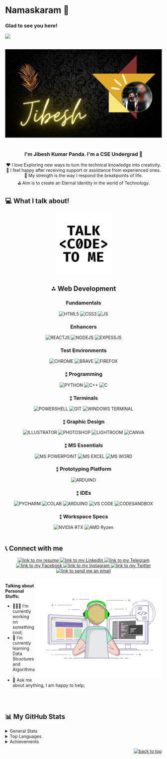 
<div id="top"></div>
<!-- <div align="center"><img src="./Gifs/giphy%20(1).gif"></div> -->
<!-- <br> -->
<h1>Namaskaram 🙏</h1>


### Glad to see you here! &nbsp;
<div>
<img src="https://api.visitorbadge.io/api/visitors?path=https%3A%2F%2Fgithub.com%2FJibesh04&label=Explorer&labelColor=%2308c4d0&countColor=%2335ff1f&style=plastic">
</div>
<br>

[![Cover](./Gifs/Photo.png)](https://github.com/Jibesh04?)    
<br/>
 
### <div align="center"> I'm Jibesh Kumar Panda. I'm a CSE Undergrad  🚀</div>
<div align="center">❤️ I love Exploring new ways to turn the technical knowledge into creativity.
<br>🙂 I feel happy after receiving support or assistance from experienced ones.<br>🦾 My strength is the way I respond the breakpoints of life.<br>⛳ Aim is to create an Eternal Identity in the world of Technology.

<br/>
</div>

<!-- ## ⚙️ Development
**✍🏼 Web Development**  &nbsp; 
![HTML5](https://img.shields.io/badge/html5-%23E34F26.svg?style=for-the-badge&logo=html5&logoColor=white)
![CSS3](https://img.shields.io/badge/css3-%231572B6.svg?style=for-the-badge&logo=css3&logoColor=white)
<!-- 
**📚 Framework**  &nbsp; 
![Bootstrap](https://img.shields.io/badge/bootstrap-%23563D7C.svg?style=for-the-badge&logo=bootstrap&logoColor=white) -->

<!-- **🔨 Build Tool** &nbsp; 
![Git](https://img.shields.io/badge/git-%26A52A2A.svg?style=for-the-badge&logo=git&logoColor=white)
![GitHub](https://img.shields.io/badge/github-%23000000.svg?style=for-the-badge&logo=github&logoColor=white)

<br />

## ⚙️ Programming
**✍🏼 Languages**  &nbsp; 
![C](https://img.shields.io/badge/C-%23E34F26.svg?style=for-the-badge&logo=c&logoColor=white)
![CPP](https://img.shields.io/badge/C%2B%2B-00599C?style=for-the-badge&logo=c%2B%2B&logoColor=white)
![Python](https://img.shields.io/badge/Python-14354C?style=for-the-badge&logo=python&logoColor=white)

**📚 Others**  &nbsp; 
![Markdown](https://img.shields.io/badge/Markdown-000000?style=for-the-badge&logo=markdown&logoColor=white)

<br/>

## ⚙️ Non-technical
**✍🏼 Graphic Design**  &nbsp; 
![Illustrator](	https://aleen42.github.io/badges/src/illustrator.svg)
![Canva](https://img.shields.io/badge/Canva-BB2FBB?style=for-the-badge&logo=canva&logoColor=white)


**📚 Content Writing**  &nbsp; 
![Latex](https://img.shields.io/badge/Latex-BB6I4A?style=for-the-badge&logo=latex&logoColor=white)

<br/>

## ⚙️ OS
**✍🏼 PC**  &nbsp; 
![Windows](	https://img.shields.io/badge/Windows7-0078D6?style=for-the-badge&logo=windows&logoColor=white)
![Windows](	https://img.shields.io/badge/Windows10-0078D6?style=for-the-badge&logo=windows&logoColor=white)

**📚 SmartPhone**  &nbsp; 
![Markdown](https://img.shields.io/badge/Android-3DDC84?style=for-the-badge&logo=android&logoColor=white)

<br/> --> 

<!-- ## 📦 NPM Packages Published by Me
[![npm](https://img.shields.io/npm/dt/type-detail?label=type-detail)](https://www.npmjs.com/package/type-detail)
[![npm](https://img.shields.io/npm/dt/constancy?label=constancy)](https://www.npmjs.com/package/constancy) -->

<!-- ## My Coding Challenge Rank
[![LeetCode user DungGramer](https://img.shields.io/badge/dynamic/json?style=flat-square&labelColor=black&color=%23ffa116&label=Solved&query=solvedOverTotal&url=https://www.codechef.com/users/junior_18&logo=codechef&logoColor=yellow)](https://www.codechef.com/users/junior_18)-->


## 💻 What I talk about!
<div align="center">
<img src="./Gifs/giphy (2).gif" style="max-height: 200px">
</div>
<div style = "display: flex; flex-direction: column">
    <div align = "center">
        <h2>⁂ Web Development</h2>
        <h3 align = "center">Fundamentals</h3>
        <div align = "center">
        <img alt="HTML5" src="https://img.shields.io/badge/HTML5-E34F26?style=for-the-badge&logo=html5&logoColor=white">
        <img alt="CSS3" src="https://img.shields.io/badge/CSS3-239120?&style=for-the-badge&logo=css3&logoColor=white">
        <img alt="JS" src="https://img.shields.io/badge/JavaScript-F7DF1E?style=for-the-badge&logo=javascript&logoColor=black">
        </div>
        <h3 align = "center">Enhancers</h3>
        <div align = "center">
        <img alt="REACTJS" src="https://img.shields.io/badge/React-20232A?style=for-the-badge&logo=react&logoColor=61DAFB">
        <img alt="NODEJS" src="https://img.shields.io/badge/Node.js-43853D?style=for-the-badge&logo=node.js&logoColor=white">
        <img alt="EXPESSJS" src="https://img.shields.io/badge/Express.js-404D59?style=for-the-badge">
        </div>
        <h3 align = "center">Test Environments</h3>
        <div align = "center">
        <img alt="CHROME" src="https://img.shields.io/badge/Google_chrome-4285F4?style=for-the-badge&logo=Google-chrome&logoColor=white">
        <img alt="BRAVE" src="https://img.shields.io/badge/Brave-FF1B2D?style=for-the-badge&logo=Brave&logoColor=white">
        <img alt="FIREFOX" src="https://img.shields.io/badge/Firefox_Browser-FF7139?style=for-the-badge&logo=Firefox-Browser&logoColor=white">
        </div>
    </div>
    <div align = "center">
        <h3>⁑ Programming</h3>
        <div align = "center">
        <img alt="PYTHON" src="https://img.shields.io/badge/Python-14354C?style=for-the-badge&logo=python&logoColor=white">
        <img alt="C++" src="https://img.shields.io/badge/C%2B%2B-00599C?style=for-the-badge&logo=c%2B%2B&logoColor=white">
        <img alt="C" src="https://img.shields.io/badge/C-00599C?style=for-the-badge&logo=c&logoColor=white">
        </div>
    </div>
    <div align = "center">
        <h3>⁑ Terminals</h3>
        <div align = "center">
        <img alt="POWERSHELL" src="https://img.shields.io/badge/powershell-5391FE?style=for-the-badge&logo=powershell&logoColor=white">
        <img alt="GIT" src="https://img.shields.io/badge/GIT-E44C30?style=for-the-badge&logo=git&logoColor=white">
        <img alt="WINDOWS TERMINAL" src="https://img.shields.io/badge/windows%20terminal-4D4D4D?style=for-the-badge&logo=windows%20terminal&logoColor=white">
        </div>
    </div>
    <div align = "center">
        <h3>⁑ Graphic Design</h3>
            <div align = "center">
            <img alt="ILLUSTRATOR" src="https://img.shields.io/badge/Adobe%20Illustrator-FF9A00?style=for-the-badge&logo=adobe%20illustrator&logoColor=white">
            <img alt="PHOTOSHOP" src="https://img.shields.io/badge/Adobe%20Photoshop-31A8FF?style=for-the-badge&logo=Adobe%20Photoshop&logoColor=black">
            <img alt="LIGHTROOM" src="https://img.shields.io/badge/Adobe%20Lightroom-31A8FF?style=for-the-badge&logo=Adobe%20Lightroom&logoColor=white">
            <img alt="CANVA" src="https://img.shields.io/badge/Canva-%2300C4CC.svg?&style=for-the-badge&logo=Canva&logoColor=white">
            </div>
    </div>
    <div align = "center">
        <h3>⁑ MS Essentials</h3>
            <div align = "center">
            <img alt="MS POWERPOINT" src="https://img.shields.io/badge/Microsoft_PowerPoint-B7472A?style=for-the-badge&logo=microsoft-powerpoint&logoColor=white">
            <img alt="MS EXCEL" src="https://img.shields.io/badge/Microsoft_Excel-217346?style=for-the-badge&logo=microsoft-excel&logoColor=white">
            <img alt="MS WORD" src="https://img.shields.io/badge/Microsoft_Word-2B579A?style=for-the-badge&logo=microsoft-word&logoColor=white">
            </div>
    </div>
    <div align = "center">
        <h3>⁑ Prototyping Platform</h3>
            <div align = "center">
            <img alt="ARDUINO" src="https://img.shields.io/badge/Arduino-00979D?style=for-the-badge&logo=Arduino&logoColor=white">
            </div>
    </div>
    <div align = "center">
        <h3>⁑ IDEs</h3>
            <div align = "center">
            <img alt="PYCHARM" src="https://img.shields.io/badge/PyCharm-000000.svg?&style=for-the-badge&logo=PyCharm&logoColor=white">
            <img alt="COLAB" src="https://img.shields.io/badge/Colab-F9AB00?style=for-the-badge&logo=googlecolab&color=525252">
            <img alt="ARDUINO" src="https://img.shields.io/badge/Arduino_IDE-00979D?style=for-the-badge&logo=arduino&logoColor=white">
            <img alt="VS CODE" src="https://img.shields.io/badge/VS_Code-0078D4?style=for-the-badge&logo=visual%20studio%20code&logoColor=white">
            <img alt="CODESANDBOX" src="https://img.shields.io/badge/Codesandbox-000000?style=for-the-badge&logo=CodeSandbox&logoColor=white">
            </div>
    </div>
    <div align = "center">
        <h3>⁑ Workspace Specs</h3>
            <div align = "center">
            <img alt="NVIDIA RTX" src="https://img.shields.io/badge/NVIDIA-RTX3050Ti-76B900?style=for-the-badge&logo=nvidia&logoColor=white">
            <img alt="AMD Ryzen" src="https://img.shields.io/badge/AMD-Ryzen_5_5600H-ED1C24?style=for-the-badge&logo=amd&logoColor=white">
            </div>
    </div align = "center">
</div>
<br>

## 📞 Connect with me 
<div align="center">  
<a href="https://drive.google.com/drive/folders/1U0Kmcrf5d8gAYiKJ2C6nGFQEimyF7l40">
    <img alt="link to my resume" src="https://img.shields.io/static/v1?label&message=Resume/CV&color=E0234E&style=for-the-badge&logo=tmux&logoColor=whitesmoke" />
</a>
<a href="https://www.linkedin.com/in/jibesh-kumar-panda-198657230">
    <img alt="link to my LinkedIn" src="https://img.shields.io/static/v1?label&message=/Jibesh Kumar Panda&color=0A66C2&style=for-the-badge&logo=linkedin" />
</a>
<a href="https://t.me/Junior_J_24">
    <img alt="link to my Telegram" src="https://img.shields.io/static/v1?label&message=@Junior_J_24&color=26A5E4&style=for-the-badge&logo=telegram&logoColor=whitesmoke" />
</a>
<a href="https://www.facebook.com/jibesh.jr">
    <img alt="link to my Facebook" src="https://img.shields.io/static/v1?label&message=Junior J&color=2d87fb&style=for-the-badge&logo=facebook&logoColor=white" />
</a>
<a href="https://www.instagram.com/edu.with.j">
    <img alt="link to my Instagram" src="https://img.shields.io/static/v1?label&message=@edu.with.j&color=7E3ACE&style=for-the-badge&logo=instagram&logoColor=whitesmoke" />
</a>
<a href="https://twitter.com/Junior_J18">
    <img alt="link to my Twitter" src="https://img.shields.io/static/v1?label&message=@edu.with.j&color=1B92E2&style=for-the-badge&logo=twitter&logoColor=whitesmoke" />
</a>
<a href="mailto: coder.jp333@gmail.com">
    <img alt="link to send me an email" src="https://img.shields.io/static/v1?label&message=coder.jp333@gmail.com&color=whitesmoke&style=for-the-badge&logo=gmail" />
</a>
</div>
  
<br /> 
  
<img align="right" alt="GIF" src="./Gifs/coding.gif" width="408" height="318" />

**Talking about Personal Stuffs:**

- 👨🏻‍💻 I’m currently working on something cool;
- 🚀 I’m currently learning Data Structures and Algorithms.
- 💬 Ask me about anything, I am happy to help;
<!-- - 📝 I regulary write articles on [hashnode](https://dunggramer.hashnode.dev/); -->
</br></br>
  
 
## 📊 My GitHub Stats

<details>
  <summary>General Stats</summary>
  <img height="180em" src=	"https://github-readme-stats.vercel.app/api?username=Jibesh04&theme=blue-green" />
</details>

<details>
    <summary>Top Languages</summary>
    <a href="https://github.com/anuraghazra/github-readme-stats">
        <img height=180em src=	https://github-readme-stats.vercel.app/api/top-langs/?username=Jibesh04&theme=blue-green />
    </a>
    <p><b>*Note:</b> Top languages is only a metric of the languages my public code consists of and doesn't reflect experience or skill level.</p>
</details>

<!-- <details>
  <summary>Graphs</summary>
  <img src="https://cr-skills-chart-widget.azurewebsites.net/api/api?username=Jibesh04" />
</details>

<details> -->
  <!-- <summary>Recent Activity</summary> -->

<!--START_SECTION:activity-->
<!-- 1. ❗️ Opened issue [#1](https://github.com/ed-roh/algorithms/issues/1) in [ed-roh/algorithms](https://github.com/ed-roh/algorithms)
2. 💪 Opened PR [#1046](https://github.com/EddieHubCommunity/awesome-github-profiles/pull/1046) in [EddieHubCommunity/awesome-github-profiles](https://github.com/EddieHubCommunity/awesome-github-profiles)
3. ❗️ Opened issue [#1045](https://github.com/EddieHubCommunity/awesome-github-profiles/issues/1045) in [EddieHubCommunity/awesome-github-profiles](https://github.com/EddieHubCommunity/awesome-github-profiles) -->
<!--END_SECTION:activity-->

</details>

<details>
  <summary>Achievements</summary> 
  <img src="https://github-profile-trophy.vercel.app/?username=Jibesh04&theme=darkhub&no-frame=true&column=7"" />
</details>

<!-- <img alt="github contribution snake animation" src="https://github.com/DungGramer/DungGramer/blob/output/github-contribution-grid-snake.svg">

<br><br>-->
<p align="right"><a href="#top"><img src="https://img.shields.io/static/v1?label&message=back+to+top&color=0d2a52&style=for-the-badge&logo" alt="back to top" /></a></p>
